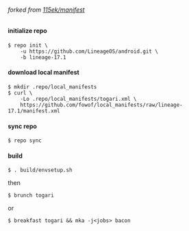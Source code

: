 ###### forked from [115ek/manifest](https://github.com/115ek/manifest)

#### initialize repo

    $ repo init \
        -u https://github.com/LineageOS/android.git \
        -b lineage-17.1

#### download local manifest

    $ mkdir .repo/local_manifests
    $ curl \
        -Lo .repo/local_manifests/togari.xml \
        https://github.com/fowof/local_manifests/raw/lineage-17.1/manifest.xml

#### sync repo

    $ repo sync

#### build

    $ . build/envsetup.sh
    
then
    
    $ brunch togari
    
or

    $ breakfast togari && mka -j<jobs> bacon

